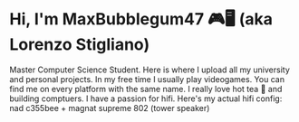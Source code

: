 # Hi, I'm MaxBubblegum47 🎮🖥️ (aka Lorenzo Stigliano)
Master Computer Science Student. Here is where I upload all my university and personal projects. In my free time I usually play videogames. You can find me on every platform with the same name. I really love hot tea 🍵 and building comptuers. I have a passion for hifi. Here's my actual hifi config: nad c355bee + magnat supreme 802 (tower speaker)
